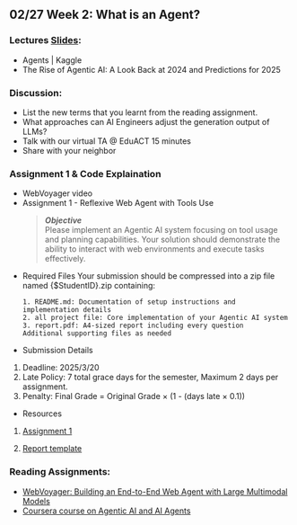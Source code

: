 ## 02/27 Week 2: What is an Agent?
### Lectures [Slides](https://hackmd.io/@zhJUnO0nTPiHPN1PPmLdqQ/Hy1VJ22c1x):
- Agents | Kaggle
- The Rise of Agentic AI: A Look Back at 2024 and Predictions for 2025
### Discussion:
- List the new terms that you learnt from the reading assignment.
- What approaches can AI Engineers adjust the generation output of LLMs?
- Talk with our virtual TA @ EduACT 15 minutes 
- Share with your neighbor
### Assignment 1 & Code Explaination
- WebVoyager video
- Assignment 1 - Reflexive Web Agent with Tools Use
  > ***Objective***<br />Please implement an Agentic AI system focusing on tool usage and planning capabilities. Your solution should demonstrate the ability to interact with web environments and execute tasks effectively.
- Required Files
Your submission should be compressed into a zip file named {$StudentID}.zip containing:
  ```
  1. README.md: Documentation of setup instructions and implementation details
  2. all project file: Core implementation of your Agentic AI system
  3. report.pdf: A4-sized report including every question
  Additional supporting files as needed
  ``` 
- Submission Details
1. Deadline: 2025/3/20
2. Late Policy: 7 total grace days for the semester, Maximum 2 days per assignment.
3. Penalty: Final Grade = Original Grade × (1 - (days late × 0.1))
 
- Resources
1. [Assignment 1](https://docs.google.com/presentation/d/13UlwREgjDlru99ONXgTKtgRBOTmPTRTxOTYRPopYN74/edit?usp=sharing)

2. [Report template](https://docs.google.com/document/d/1bc9gIhaQli9Qd-KwG30q1PtO33c2mwGmsV8hHeic_Yw/edit?usp=sharing)
### Reading Assignments:
- [WebVoyager: Building an End-to-End Web Agent with Large Multimodal Models](https://aclanthology.org/2024.acl-long.371/)
- [Coursera course on Agentic AI and AI Agents](https://www.coursera.org/learn/agentic-ai)